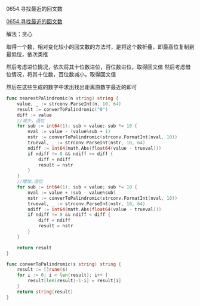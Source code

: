 0654.寻找最近的回文数

[0654.寻找最近的回文数](https://leetcode-cn.com/problems/find-the-closest-palindrome/)

解法：贪心

取得一个数，相对变化较小的回文数的方法时，是将这个数折叠，即最高位复制到最低位，依次类推

然后考虑进位情况，依次将其十位数进位，百位数进位，取得回文值
然后考虑借位情况，将其十位数，百位数减小，取得回文值

然后在这些生成的数字中求出找出距离原数字最近的即可

```go
func nearestPalindromic(n string) string {
	value, _ := strconv.ParseInt(n, 10, 64)
	result := converToPalindromic("0")
	diff := value
	//减少，退位
	for sub := int64(1); sub < value; sub *= 10 {
		nval := value - (value%sub + 1)
		nstr := converToPalindromic(strconv.FormatInt(nval, 10))
		trueval, _ := strconv.ParseInt(nstr, 10, 64)
		ndiff := int64(math.Abs(float64(value - trueval)))
		if ndiff != 0 && ndiff <= diff {
			diff = ndiff
			result = nstr
		}
	}
	//增加,进位
	for sub := int64(1); sub < value; sub *= 10 {
		nval := value + (sub - value%sub)
		nstr := converToPalindromic(strconv.FormatInt(nval, 10))
		trueval, _ := strconv.ParseInt(nstr, 10, 64)
		ndiff := int64(math.Abs(float64(value - trueval)))
		if ndiff != 0 && ndiff < diff {
			diff = ndiff
			result = nstr
		}
	}

	return result
}

func converToPalindromic(s string) string {
	result := []rune(s)
	for i := 0; i < len(result); i++ {
		result[len(result)-1-i] = result[i]
	}
	return string(result)
}
```


